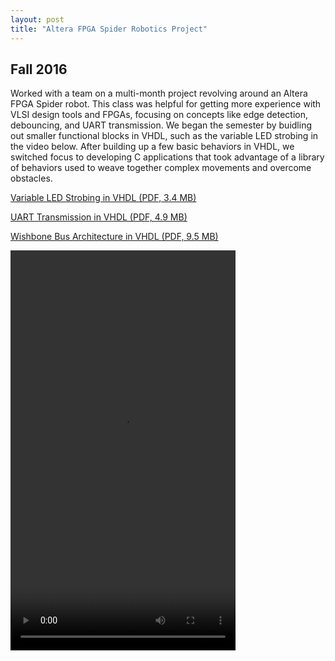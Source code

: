 ```yaml
---
layout: post
title: "Altera FPGA Spider Robotics Project"
---
```

## Fall 2016

Worked with a team on a multi-month project revolving around an Altera FPGA Spider robot. This class was helpful for getting more experience with VLSI design tools and FPGAs, focusing on concepts like edge detection, debouncing, and UART transmission. We began the semester by buidling out smaller functional blocks in VHDL, such as the variable LED strobing in the video below. After building up a few basic behaviors in VHDL, we switched focus to developing C applications that took advantage of a library of behaviors used to weave together complex movements and overcome obstacles.    

<a href="/assets/pdf/ledstrobing.pdf" target="_blank">Variable LED Strobing in VHDL (PDF, 3.4 MB)</a>  

<a href="/assets/pdf/uart.pdf" target="_blank">UART Transmission in VHDL (PDF, 4.9 MB)</a>  

<a href="/assets/pdf/wishbone.pdf" target="_blank">Wishbone Bus Architecture in VHDL (PDF, 9.5 MB)</a>  

<video width="360" height="640" controls>
  <source src="/assets/vid/spider.mp4" type="video/mp4">
</video>
